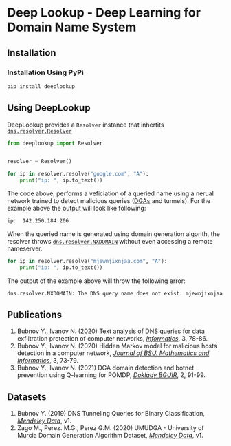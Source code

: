 # Deep Lookup - Deep Learning for Domain Name System

## Installation

### Installation Using PyPi

```sh
pip install deeplookup
```

## Using DeepLookup

DeepLookup provides a `Resolver` instance that inhertits [`dns.resolver.Resolver`](dns-resolver)
```py
from deeplookup import Resolver


resolver = Resolver()

for ip in resolver.resolve("google.com", "A"):
    print("ip: ", ip.to_text())
```

The code above, performs a veficiation of a queried name using a nerual network trained
to detect malicious queries ([DGAs][dga-wiki] and tunnels). For the example above the
output will look like following:
```sh
ip:  142.250.184.206
```

When the queried name is generated using domain generation algorith, the resolver throws
[`dns.resolver.NXDOMAIN`](dns-nxdomain) without even accessing a remote nameserver.
```py
for ip in resolver.resolve("mjewnjixnjaa.com", "A"):
    print("ip: ", ip.to_text())
```

The output of the example above will throw the following error:
```sh
dns.resolver.NXDOMAIN: The DNS query name does not exist: mjewnjixnjaa.com.
```

## Publications
1. Bubnov Y., Ivanov N. (2020) Text analysis of DNS queries for data exfiltration protection of computer networks, [_Informatics_][Informatics, 2020], 3, 78-86.
2. Bubnov Y., Ivanov N. (2020) Hidden Markov model for malicious hosts detection in a computer network, [_Journal of BSU. Mathematics and Informatics_][BSU, 2020], 3, 73-79.
3. Bubnov Y., Ivanov N. (2021) DGA domain detection and botnet prevention using Q-learning for POMDP, [_Doklady BGUIR_][BGUIR, 2021], 2, 91-99.

## Datasets
1. Bubnov Y. (2019) DNS Tunneling Queries for Binary Classification, [_Mendeley Data_][DTQBC, 2019], v1.
2. Zago M., Perez. M.G., Perez G.M. (2020) UMUDGA - University of Murcia Domain Generation Algorithm Dataset, [_Mendeley Data_][UMUDGA, 2020], v1.


[Informatics, 2020]: https://doi.org/10.37661/1816-0301-2020-17-3-78-86
[BSU, 2020]: https://doi.org/10.33581/2520-6508-2020-3-73-79
[BGUIR, 2021]: https://doi.org/10.35596/1729-7648-2021-19-2-91-99
[UMUDGA, 2020]: http://dx.doi.org/10.17632/y8ph45msv8.1
[DTQBC, 2019]: http://dx.doi.org/10.17632/mzn9hvdcxg.1

[dga-wiki]: https://en.wikipedia.org/wiki/Domain_generation_algorithm
[dns-resolver]: https://dnspython.readthedocs.io/en/latest/resolver-class.html
[dns-nxdomain]: https://dnspython.readthedocs.io/en/latest/exceptions.html#dns.resolver.NXDOMAIN
